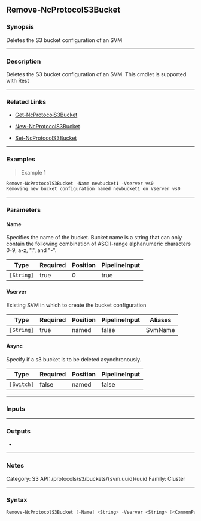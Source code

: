 Remove-NcProtocolS3Bucket
-------------------------

### Synopsis
Deletes the S3 bucket configuration of an SVM

---

### Description

Deletes the S3 bucket configuration of an SVM. This cmdlet is supported with Rest

---

### Related Links
* [Get-NcProtocolS3Bucket](Get-NcProtocolS3Bucket)

* [New-NcProtocolS3Bucket](New-NcProtocolS3Bucket)

* [Set-NcProtocolS3Bucket](Set-NcProtocolS3Bucket)

---

### Examples
> Example 1

```PowerShell
Remove-NcProtocolS3Bucket -Name newbucket1 -Vserver vs0
Removing new bucket configuration named newbucket1 on Vserver vs0
```

---

### Parameters
#### **Name**
Specifies the name of the bucket. Bucket name is a string that can only contain the following combination of ASCII-range alphanumeric characters 0-9, a-z, ".", and "-".

|Type      |Required|Position|PipelineInput|
|----------|--------|--------|-------------|
|`[String]`|true    |0       |true         |

#### **Vserver**
Existing SVM in which to create the bucket configuration

|Type      |Required|Position|PipelineInput|Aliases|
|----------|--------|--------|-------------|-------|
|`[String]`|true    |named   |false        |SvmName|

#### **Async**
Specify if a s3 bucket is to be deleted asynchronously.

|Type      |Required|Position|PipelineInput|
|----------|--------|--------|-------------|
|`[Switch]`|false   |named   |false        |

---

### Inputs

---

### Outputs
* 

---

### Notes
Category: S3
API: /protocols/s3/buckets/{svm.uuid}/uuid
Family: Cluster

---

### Syntax
```PowerShell
Remove-NcProtocolS3Bucket [-Name] <String> -Vserver <String> [<CommonParameters>]
```
